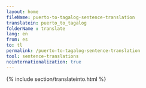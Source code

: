 ```yaml
---
layout: home
fileName: puerto-to-tagalog-sentence-translation
translatein: puerto_to_tagalog
folderName : translate
lang: en
from: es
to: tl
permalink: /puerto-to-tagalog-sentence-translation
tool: sentence-translations
nointernationalization: true
---
```

{% include section/translateinto.html %}
